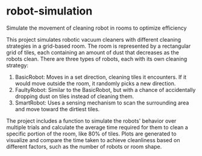 # robot-simulation
Simulate the movement of cleaning robot in rooms to optimize efficiency 


This project simulates robotic vacuum cleaners with different cleaning strategies in a grid-based room. The room is represented by a rectangular grid of tiles, 
each containing an amount of dust that decreases as the robots clean. There are three types of robots, each with its own cleaning strategy:

1. BasicRobot: Moves in a set direction, cleaning tiles it encounters. If it would move outside the room, it randomly picks a new direction.
2. FaultyRobot: Similar to the BasicRobot, but with a chance of accidentally dropping dust on tiles instead of cleaning them.
3. SmartRobot: Uses a sensing mechanism to scan the surrounding area and move toward the dirtiest tiles.

The project includes a function to simulate the robots' behavior over multiple trials and calculate the average time required for them to clean 
a specific portion of the room, like 80% of tiles. Plots are generated to visualize and compare the time taken to achieve cleanliness based on different factors, such as the number of robots or room shape.
